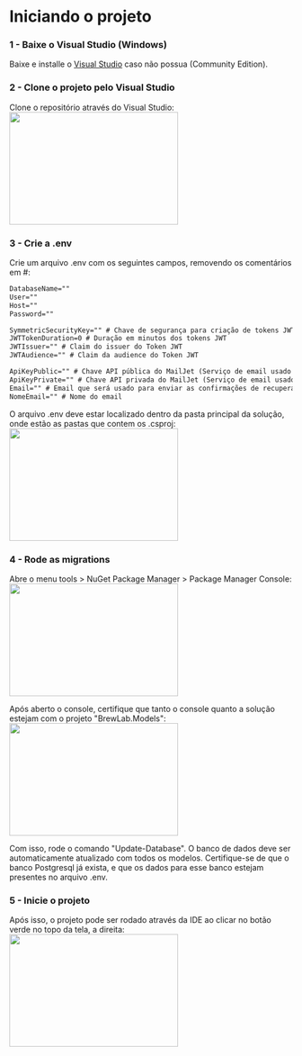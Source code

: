 # Iniciando o projeto

### 1 - Baixe o Visual Studio (Windows)

Baixe e installe o [Visual Studio](https://visualstudio.microsoft.com/pt-br/vs/) caso não possua (Community Edition).

### 2 - Clone o projeto pelo Visual Studio

Clone o repositório através do Visual Studio: </br>
<img src="https://github.com/user-attachments/assets/ed382657-847d-490d-8b05-b13a78c40be4" width="300" height="200">

### 3 - Crie a .env

Crie um arquivo .env com os seguintes campos, removendo os comentários em #:
```txt
DatabaseName=""
User=""
Host=""
Password=""

SymmetricSecurityKey="" # Chave de segurança para criação de tokens JWT
JWTTokenDuration=0 # Duração em minutos dos tokens JWT
JWTIssuer="" # Claim do issuer do Token JWT
JWTAudience="" # Claim da audience do Token JWT

ApiKeyPublic="" # Chave API pública do MailJet (Serviço de email usado pela aplicação)
ApiKeyPrivate="" # Chave API privada do MailJet (Serviço de email usado pela aplicação)
Email="" # Email que será usado para enviar as confirmações de recuperação de senha
NomeEmail="" # Nome do email
```

O arquivo .env deve estar localizado dentro da pasta principal da solução, onde estão as pastas que contem os .csproj:
<img src="https://github.com/user-attachments/assets/8c87522e-33c8-4ba4-87eb-3c338e23c59a"  width="300" height="200">

### 4 - Rode as migrations

Abre o menu tools > NuGet Package Manager > Package Manager Console: </br>
<img src="https://github.com/user-attachments/assets/a8c0f4e9-742d-488b-85f9-d4705083e4dd" width="300" height="200">

Após aberto o console, certifique que tanto o console quanto a solução estejam com o projeto "BrewLab.Models":
<img src="https://github.com/user-attachments/assets/fdd972ed-b302-460b-8d9d-5f201bcdc940" width="300" height="200">

Com isso, rode o comando "Update-Database". O banco de dados deve ser automaticamente atualizado com todos os modelos.
Certifique-se de que o banco Postgresql já exista, e que os dados para esse banco estejam presentes no arquivo .env.

### 5 - Inicie o projeto

Após isso, o projeto pode ser rodado através da IDE ao clicar no botão verde no topo da tela, a direita:
<img src="https://github.com/user-attachments/assets/cd2b90e3-7afc-464e-bf4a-731017826382" width="300" height="200">



